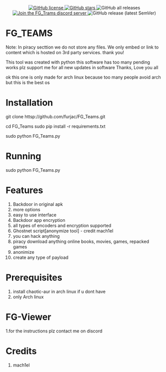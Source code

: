 <p align="center">
<a href="https://github.com/furjac/Advanced-payload-generator">
    <img src="https://img.shields.io/github/license/furjac/Advanced-payload-generator" alt="GitHub license" />
  </a>
  <a href="https://github.com/furjac/Advanced-payload-generator/stargazers">
    <img src="https://img.shields.io/github/stars/furjac/Advanced-payload-generator" alt="GitHub stars" />
  </a>
  <img src="https://img.shields.io/github/downloads/furjac/Advanced-payload-generator/total" alt="GitHub all releases" />
  <a href="https://discord.gg/YN9RKxewsq">
    <img src="https://img.shields.io/discord/1026098018929360967.svg?label=&logo=discord&logoColor=ffffff&color=5865F2" alt="Join the FG_Trams discord server" />
  </a>
  <img src="https://img.shields.io/github/v/release/furjac/FG_Teams" alt="GitHub release (latest SemVer)" />
</p>

# FG_TEAMS 
Note: In piracy secttion we do not store any files. We only embed or link to content which is hosted on 3rd party services. thank you!

This tool was created with python this software has too many pending works plz support me for all new updates in software Thanks, Love you all

ok this one is only made for arch linux because 
too many people avoid arch but this is the best os


# Installation
git clone httsp://github.com/furjac/FG_Teams.git

cd FG_Teams
sudo pip install -r requirements.txt

sudo python FG_Teams.py

# Running
sudo python FG_Teams.py


# Features
1. Backdoor in original apk
2. more options 
3. easy to use interface
4. Backdoor app encryption
5. all types of encoders and encryption supported
6. Ghostnet script[anonymize tool] - credit mach1el
7. you can hack anything 
8. piracy download anything online books, movies, games, repacked games
9. anonimize
10. create any type of payload

# Prerequisites
1. install chaotic-aur in arch linux if u dont have
2. only Arch linux


# FG-Viewer
1.for the instructions plz contact me on discord


# Credits
1. mach1el
